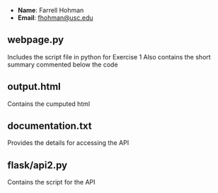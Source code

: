 - **Name**: Farrell Hohman
- **Email**: fhohman@usc.edu

## webpage.py

Includes the script file in python for Exercise 1
Also contains the short summary commented below the code

## output.html

Contains the cumputed html

## documentation.txt

Provides the details for accessing the API 

## flask/api2.py

Contains the script for the API